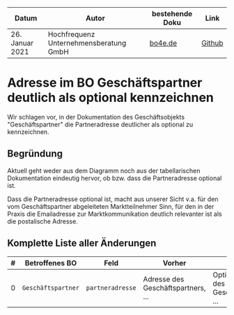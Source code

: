 |**Datum**|**Autor**|**bestehende Doku**|**Link**|
|---------|---------|-------------------|--------|
|26. Januar 2021|Hochfrequenz Unternehmensberatung GmbH|[bo4e.de](https://www.bo4e.de/dokumentation/geschaeftsobjekte/bo-geschaftspartner)|[Github](https://github.com/Hochfrequenz/bo4e-modification-proposals/blob/master/markdown/geschaeftspartner_adresse_nullable.md)|

# Adresse im BO Geschäftspartner deutlich als optional kennzeichnen
Wir schlagen vor, in der Dokumentation des Geschäftsobjekts "Geschäftspartner" die Partneradresse deutlicher als optional zu kennzeichnen.

## Begründung
Aktuell geht weder aus dem Diagramm noch aus der tabellarischen Dokumentation eindeutig hervor, ob bzw. dass die Partneradresse optional ist.

Dass die Partneradresse optional ist, macht aus unserer Sicht v.a. für den vom Geschäftspartner abgeleiteten Marktteilnehmer Sinn, für den in der Praxis die Emailadresse zur Marktkommunikation deutlich relevanter ist als die postalische Adresse.

## Komplette Liste aller Änderungen
|**#**|**Betroffenes BO**|**Feld**|**Vorher**|**Nachher**|
|-----|-------------------|--------|----------|-----------|
|0| `Geschäftspartner` | `partneradresse`| Adresse des Geschäftspartners, ... | Optionale Adresse des Geschäftspartners, ...|
